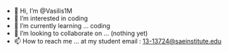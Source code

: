 - 👋 Hi, I’m @Vasilis1M
- 👀 I’m interested in coding
- 🌱 I’m currently learning ... coding
- 💞️ I’m looking to collaborate on ... (nothing yet)
- 📫 How to reach me ... at my student email : 13-13724@saeinstitute.edu

<!---
Vasilis1M/Vasilis1M is a ✨ special ✨ repository because its `README.md` (this file) appears on your GitHub profile.
You can click the Preview link to take a look at your changes.
--->
